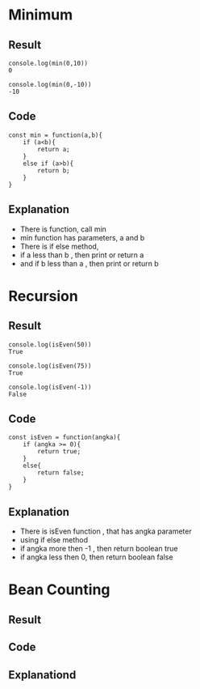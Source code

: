 # Minimum
## Result
```
console.log(min(0,10))
0

console.log(min(0,-10))
-10
```

## Code
```
const min = function(a,b){
	if (a<b){
		return a;
	}
	else if (a>b){
		return b;
	}
}
```
## Explanation
- There is function, call min
- min function has parameters, a and b
- There is if else method,
- if a less than b , then print or return a
- and if b less than a , then print or return b

# Recursion
## Result 
```
console.log(isEven(50))
True

console.log(isEven(75))
True

console.log(isEven(-1))
False
```

## Code
```
const isEven = function(angka){
	if (angka >= 0){
		return true;
	}
	else{
		return false;
	}
}
```

## Explanation
- There is isEven function , that has angka parameter
- using if else method
- if angka more then -1 , then return boolean true
- if angka less then 0, then return boolean false

# Bean Counting

## Result

## Code

## Explanationd
